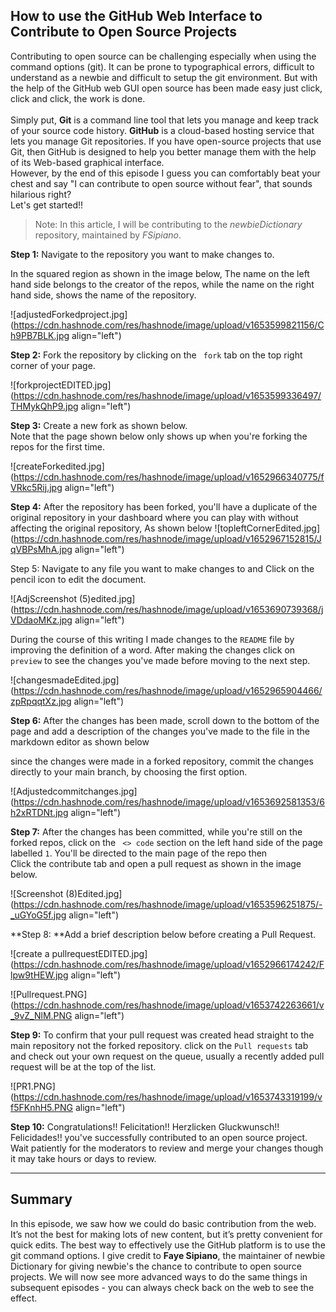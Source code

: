 ## How to use the GitHub Web Interface to Contribute to Open Source Projects


Contributing to open source can be challenging especially when using the command options (git). It can be prone to typographical errors, difficult to understand as a newbie and difficult to setup the git environment.
But with the help of the GitHub web GUI open source has been made easy just click, click and click, the work is done. <br><br>
Simply put, **Git** is a command line tool that lets you manage and keep track of your source code history. **GitHub** is a cloud-based hosting service that lets you manage Git repositories. If you have open-source projects that use Git, then GitHub is designed to help you better manage them with the help of its Web-based graphical interface.<br>
 However, by the end of this episode I guess you can comfortably beat your chest and say "I can contribute to open source without fear", that sounds hilarious right? <br>
Let's get started!!<br>
> Note: In this article, I will be contributing to the *newbieDictionary* repository, maintained by *FSipiano*.

**Step 1:** Navigate to the repository you want to make changes to. 

In the squared region as shown in the image below, The name on the left hand side belongs to the creator of the repos, while the name on the right hand side, shows the name of the repository.


![adjustedForkedproject.jpg](https://cdn.hashnode.com/res/hashnode/image/upload/v1653599821156/Ch9PB7BLK.jpg align="left")

**Step 2:**  Fork the repository by clicking on the ```
fork``` tab on the top right corner of your page.

![forkprojectEDITED.jpg](https://cdn.hashnode.com/res/hashnode/image/upload/v1653599336497/THMykQhP9.jpg align="left")

**Step 3:** Create a new fork as shown below.<br>
Note that the page shown below only shows up when you're forking the repos for the first time.

![createForkedited.jpg](https://cdn.hashnode.com/res/hashnode/image/upload/v1652966340775/fVRkc5Rij.jpg align="left")

**Step 4:** After the repository has been forked, you'll have a duplicate of the original repository in your dashboard where you can play with without affecting the original repository, As shown below
![topleftCornerEdited.jpg](https://cdn.hashnode.com/res/hashnode/image/upload/v1652967152815/JqVBPsMhA.jpg align="left")

Step 5: Navigate to any file you want to make changes to and Click on the pencil icon to edit the document.

![AdjScreenshot (5)edited.jpg](https://cdn.hashnode.com/res/hashnode/image/upload/v1653690739368/jVDdaoMKz.jpg align="left")

During the course of this writing I made changes to the ```README``` file by improving the definition of a word. After making the changes click on ```preview``` to see the changes you've made before moving to the next step.

![changesmadeEdited.jpg](https://cdn.hashnode.com/res/hashnode/image/upload/v1652965904466/zpRpqqtXz.jpg align="left")

**Step 6:** After the changes has been made, scroll down to the bottom of the page and add a description of the changes you've made to the file in the markdown editor as shown below

since the changes were made in a forked repository, commit the changes directly to your main branch, by choosing the first option.

![Adjustedcommitchanges.jpg](https://cdn.hashnode.com/res/hashnode/image/upload/v1653692581353/6h2xRTDNt.jpg align="left")

**Step 7:** After the changes has been committed, while you're still on the forked repos, click on the ```
<> code``` section on the left hand side of the page labelled ```1```. You'll be directed to the main page of the repo then <br>
Click the contribute tab and open a pull request as shown in the image below.


![Screenshot (8)Edited.jpg](https://cdn.hashnode.com/res/hashnode/image/upload/v1653596251875/-_uGYoG5f.jpg align="left")

**Step 8: **Add a brief description below before creating a Pull Request. 

![create a pullrequestEDITED.jpg](https://cdn.hashnode.com/res/hashnode/image/upload/v1652966174242/Flpw9tHEW.jpg align="left")


![Pullrequest.PNG](https://cdn.hashnode.com/res/hashnode/image/upload/v1653742263661/v_9vZ_NlM.PNG align="left")

**Step 9:**  To confirm that your pull request was created head straight to the main repository not the forked repository. click on the ```Pull requests``` tab and check out your own request on the queue, usually a recently added pull request will be at the top of the list.

![PR1.PNG](https://cdn.hashnode.com/res/hashnode/image/upload/v1653743319199/vf5FKnhH5.PNG align="left")

**Step 10:** Congratulations!! Felicitation!! Herzlicken Gluckwunsch!! Felicidades!!
 you've successfully contributed to an open source project.
 Wait patiently for the moderators to review and merge your changes though it may take hours or days to review.
<hr>

## Summary

In this episode, we saw how we could do basic contribution from the web. It’s not the best for making lots of new content, but it’s pretty convenient for quick edits. 
The best way to effectively use the GitHub platform is to use the git command options. I give credit to **Faye Sipiano**, the maintainer of newbie Dictionary for giving newbie's the chance to contribute to open source projects.
We will now see more advanced ways to do the same things in subsequent episodes - you can always check back on the web to see the effect.